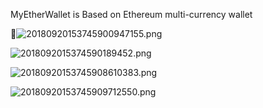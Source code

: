MyEtherWallet is Based on Ethereum multi-currency wallet

![20180920153745900947155.png](http://p9ug71a1p.bkt.clouddn.com/20180920153745900947155.png)

![2018092015374590189452.png](http://p9ug71a1p.bkt.clouddn.com/2018092015374590189452.png)

![20180920153745908610383.png](http://p9ug71a1p.bkt.clouddn.com/20180920153745908610383.png)

![20180920153745909712550.png](http://p9ug71a1p.bkt.clouddn.com/20180920153745909712550.png)